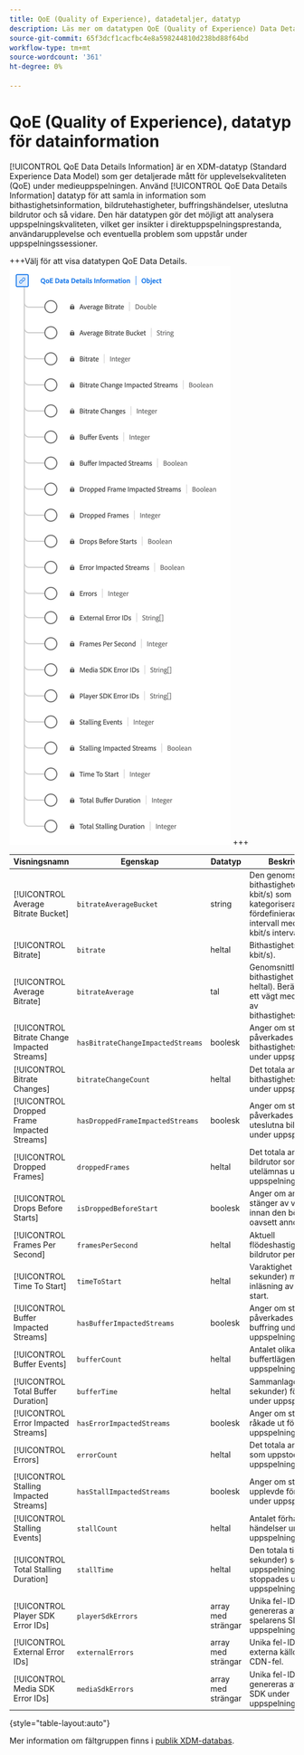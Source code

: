 ```yaml
---
title: QoE (Quality of Experience), datadetaljer, datatyp
description: Läs mer om datatypen QoE (Quality of Experience) Data Details Data Type Experience Data Model (XDM).
source-git-commit: 65f3dcf1cacfbc4e8a598244810d238bd88f64bd
workflow-type: tm+mt
source-wordcount: '361'
ht-degree: 0%

---
```


# QoE (Quality of Experience), datatyp för datainformation

[!UICONTROL QoE Data Details Information] är en XDM-datatyp (Standard Experience Data Model) som ger detaljerade mått för upplevelsekvaliteten (QoE) under medieuppspelningen. Använd [!UICONTROL QoE Data Details Information] datatyp för att samla in information som bithastighetsinformation, bildrutehastigheter, buffringshändelser, uteslutna bildrutor och så vidare. Den här datatypen gör det möjligt att analysera uppspelningskvaliteten, vilket ger insikter i direktuppspelningsprestanda, användarupplevelse och eventuella problem som uppstår under uppspelningssessioner.

+++Välj för att visa datatypen QoE Data Details.
![Ett diagram över datatypen QoE (Quality of Experience) Data Details.](../images/data-types/qoe-data-details-information.png)
+++

| Visningsnamn | Egenskap | Datatyp | Beskrivning |
|----------------------------------------|----------------------------|-----------|--------------------------------------------------------------------------------------------------|
| [!UICONTROL Average Bitrate Bucket] | `bitrateAverageBucket` | string | Den genomsnittliga bithastigheten (i kbit/s) som kategoriseras i fördefinierade intervall med 100 kbit/s intervall. |
| [!UICONTROL Bitrate] | `bitrate` | heltal | Bithastighetsvärdet (i kbit/s). |
| [!UICONTROL Average Bitrate] | `bitrateAverage` | tal | Genomsnittlig bithastighet (i kbit/s, heltal). Beräknas som ett vägt medelvärde av bithastighetsvärden. |
| [!UICONTROL Bitrate Change Impacted Streams] | `hasBitrateChangeImpactedStreams` | boolesk | Anger om strömmar påverkades av bithastighetsändringar under uppspelning. |
| [!UICONTROL Bitrate Changes] | `bitrateChangeCount` | heltal | Det totala antalet bithastighetsändringar under uppspelning. |
| [!UICONTROL Dropped Frame Impacted Streams] | `hasDroppedFrameImpactedStreams` | boolesk | Anger om strömmar påverkades av uteslutna bildrutor under uppspelningen. |
| [!UICONTROL Dropped Frames] | `droppedFrames` | heltal | Det totala antalet bildrutor som utelämnas under uppspelningen. |
| [!UICONTROL Drops Before Starts] | `isDroppedBeforeStart` | boolesk | Anger om användare stänger av videon innan den börjar, oavsett annonser. |
| [!UICONTROL Frames Per Second] | `framesPerSecond` | heltal | Aktuell flödeshastighet (i bildrutor per sekund). |
| [!UICONTROL Time To Start] | `timeToStart` | heltal | Varaktighet (i sekunder) mellan inläsning av video och start. |
| [!UICONTROL Buffer Impacted Streams] | `hasBufferImpactedStreams` | boolesk | Anger om strömmar påverkades av buffring under uppspelning. |
| [!UICONTROL Buffer Events] | `bufferCount` | heltal | Antalet olika buffertlägen under uppspelning. |
| [!UICONTROL Total Buffer Duration] | `bufferTime` | heltal | Sammanlagd tid (i sekunder) för buffring under uppspelning. |
| [!UICONTROL Error Impacted Streams] | `hasErrorImpactedStreams` | boolesk | Anger om strömmar råkade ut för fel under uppspelning. |
| [!UICONTROL Errors] | `errorCount` | heltal | Det totala antalet fel som uppstod under uppspelningen. |
| [!UICONTROL Stalling Impacted Streams] | `hasStallImpactedStreams` | boolesk | Anger om strömmar upplevde fördröjning under uppspelning. |
| [!UICONTROL Stalling Events] | `stallCount` | heltal | Antalet förhalande händelser under uppspelning. |
| [!UICONTROL Total Stalling Duration] | `stallTime` | heltal | Den totala tiden (i sekunder) som uppspelningen stoppades under uppspelningen. |
| [!UICONTROL Player SDK Error IDs] | `playerSdkErrors` | array med strängar | Unika fel-ID:n som genereras av spelarens SDK under uppspelning. |
| [!UICONTROL External Error IDs] | `externalErrors` | array med strängar | Unika fel-ID från externa källor, t.ex. CDN-fel. |
| [!UICONTROL Media SDK Error IDs] | `mediaSdkErrors` | array med strängar | Unika fel-ID:n som genereras av Media SDK under uppspelning. |

{style="table-layout:auto"}

Mer information om fältgruppen finns i [publik XDM-databas](https://github.com/adobe/xdm/blob/master/components/datatypes/qoedatadetails.schema.json).

